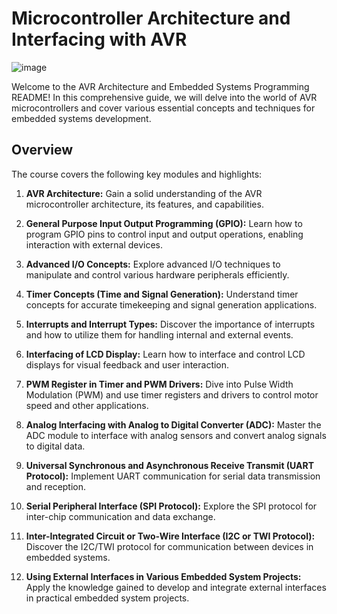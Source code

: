 # Microcontroller Architecture and Interfacing with AVR

![image](https://github.com/AbdelrhmanWalaa/NTI-Embedded_Systems_Program/assets/44446382/62ab361d-3c5c-4c61-899a-d1ab2a481e20)

Welcome to the AVR Architecture and Embedded Systems Programming README! In this comprehensive guide, we will delve into the world of AVR microcontrollers and cover various essential concepts and techniques for embedded systems development.

## Overview

The course covers the following key modules and highlights:

1. **AVR Architecture:** Gain a solid understanding of the AVR microcontroller architecture, its features, and capabilities.

2. **General Purpose Input Output Programming (GPIO):** Learn how to program GPIO pins to control input and output operations, enabling interaction with external devices.

3. **Advanced I/O Concepts:** Explore advanced I/O techniques to manipulate and control various hardware peripherals efficiently.

4. **Timer Concepts (Time and Signal Generation):** Understand timer concepts for accurate timekeeping and signal generation applications.

5. **Interrupts and Interrupt Types:** Discover the importance of interrupts and how to utilize them for handling internal and external events.

6. **Interfacing of LCD Display:** Learn how to interface and control LCD displays for visual feedback and user interaction.

7. **PWM Register in Timer and PWM Drivers:** Dive into Pulse Width Modulation (PWM) and use timer registers and drivers to control motor speed and other applications.

8. **Analog Interfacing with Analog to Digital Converter (ADC):** Master the ADC module to interface with analog sensors and convert analog signals to digital data.

9. **Universal Synchronous and Asynchronous Receive Transmit (UART Protocol):** Implement UART communication for serial data transmission and reception.

10. **Serial Peripheral Interface (SPI Protocol):** Explore the SPI protocol for inter-chip communication and data exchange.

11. **Inter-Integrated Circuit or Two-Wire Interface (I2C or TWI Protocol):** Discover the I2C/TWI protocol for communication between devices in embedded systems.

12. **Using External Interfaces in Various Embedded System Projects:** Apply the knowledge gained to develop and integrate external interfaces in practical embedded system projects.
